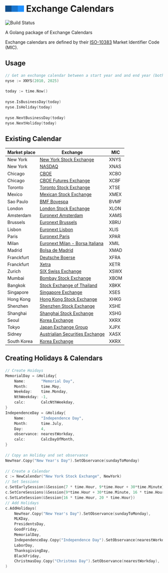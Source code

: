 # ![SCM logo](logo.png) Exchange Calendars

![Build Status](https://github.com/scmhub/calendar/workflows/Build%20and%20Test/badge.svg)

A Golang package of Exchange Calendars

Exchange calendars are defined by their [ISO-10383](https://www.iso20022.org/10383/iso-10383-market-identifier-codes) Market Identifier Code (MIC).

## Usage
```go
// Get an exchange calendar between a start year and and end year (both included)
nyse := XNYS(2010, 2025)

today := time.Now()

nyse.IsBusinessDay(today)
nyse.IsHoliday(today)

nyse.NextBusinessDay(today)
nyse.NextHoliday(today)


```
## Existing Calendar
| Market place   | Exchange                                                                                 | MIC      |
| -------------- | ---------------------------------------------------------------------------------------- | -------- |
| New York       | [New York Stock Exchange](https://www.nyse.com/index)                                    | XNYS     |
| New York       | [NASDAQ](https://www.nasdaq.com/)                                                        | XNAS     |
| Chicago        | [CBOE](http://markets.cboe.com)                                                          | XCBO     |
| Chicago        | [CBOE Futures Exchange](http://www.cfe.cboe.com)                                         | XCBF     |
| Toronto        | [Toronto Stock Exchange](https://www.tsx.com/)                                           | XTSE     |
| Mexico         | [Mexican Stock Exchange](https://www.bmv.com.mx)                                         | XMEX     |
| Sao Paulo      | [BMF Bovespa](http://www.b3.com.br/en_us/)                                               | BVMF     |
| London         | [London Stock Exchange](https://www.londonstockexchange.com)                             | XLON     |
| Amsterdam      | [Euronext Amsterdam](http://www.euronext.com)                                            | XAMS     |
| Brussels       | [Euronext Brussels](http://www.euronext.com)                                             | XBRU     |
| Lisbon         | [Euronext Lisbon](http://www.euronext.com)                                               | XLIS     |
| Paris          | [Euronext Paris](http://www.euronext.com)                                                | XPAR     |
| Milan          | [Euronext Milan - Borsa Italiana](http://www.borsaitaliana.it)                           | XMIL     |
| Madrid         | [Bolsa de Madrid](http://www.bolsamadrid.es)                                             | XMAD     |
| Franckfurt     | [Deutsche Boerse](http://www.deutsche-boerse.com)                                        | XFRA     |
| Franckfurt     | [Xetra](http://www.deutsche-boerse.com)                                                  | XETR     |
| Zurich         | [SIX Swiss Exchange](http://www.six-group.com/en/site/exchanges.html)                    | XSWX     |
| Mumbai         | [Bombay Stock Exchange](https://www.bseindia.com)                                        | XBOM     |
| Bangkok        | [Stock Exchange of Thailand](http://www.set.or.th/set/mainpage.do)                       | XBKK     |
| Singapore      | [Singapore Exchange](https://www.sgx.com)                                                | XSES     |
| Hong Kong      | [Hong Kong Stock Exchange](https://www.hkex.com.hk/index.html)                           | XHKG     |
| Shenzhen       | [Shenzhen Stock Exchange](http://www.szse.cn/English/index.html)                         | XSHE     |
| Shanghai       | [Shanghai Stock Exchange](http://www.sse.com.cn/sseportal/en/home/home.html)             | XSHG     |
| Seoul          | [Korea Exchange](http://eng.krx.co.kr)                                                   | XKRX     |
| Tokyo          | [Japan Exchange Group](https://www.jpx.co.jp/english/)                                   | XJPX     |
| Sidney         | [Austrialian Securities Exchange](https://www.asx.com.au/)                               | XASX     |
| South Korea    | [Korea Exchange](http://global.krx.co.kr)                                                | XKRX     |

<!---
| Chile          | [Santiago Stock Exchange](http://inter.bolsadesantiago.com/sitios/en/Paginas/home.aspx)  | XSGO     |
| Colombia       | [Colombia Securities Exchange](https://www.bvc.com.co/nueva/index_en.html)               | XBOG     |
| Peru           | [Lima Stock Exchange](https://www.bvl.com.pe)                                            | XLIM     |
| Iceland        | [Iceland Stock Exchange](http://www.nasdaqomxnordic.com/)                                | XICE     |
| Ireland        | [Irish Stock Exchange](http://www.ise.ie/)                                               | XDUB     |
| Denmark        | [Copenhagen Stock Exchange](http://www.nasdaqomxnordic.com/)                             | XCSE     |
| Finland        | [Helsinki Stock Exchange](http://www.nasdaqomxnordic.com/)                               | XHEL     |
| Sweden         | [Stockholm Stock Exchange](http://www.nasdaqomxnordic.com/)                              | XSTO     |
| Norway         | [Oslo Stock Exchange](https://www.oslobors.no/ob_eng/)                                   | XOSL     |
| Austria        | [Wiener Borse](https://www.wienerborse.at/en/)                                           | XWBO     |
| Czech Republic | [Prague Stock Exchange](https://www.pse.cz/en/)                                          | XPRA     |
| Hungary        | [Budapest Stock Exchange](https://bse.hu/)                                               | XBUD     |
| Poland         | [Poland Stock Exchange](http://www.gpw.pl)                                               | XWAR     |
| Greece         | [Athens Stock Exchange](http://www.helex.gr/)                                            | ASEX     |
| Turkey         | [Istanbul Stock Exchange](https://www.borsaistanbul.com/en/)                             | XIST     |
| Russia         | [Moscow Exchange](https://www.moex.com/en/)                                              | XMOS     |
| South Africa   | [Johannesburg Stock Exchange](https://www.jse.co.za/z)                                   | XJSE     |
| Malaysia       | [Malaysia Stock Exchange](http://www.bursamalaysia.com/market/)                          | XKLS     |
| Philippines    | [Philippine Stock Exchange](https://www.pse.com.ph/stockMarket/home.html)                | XPHS     |
| New Zealand    | [New Zealand Exchange](https://www.nzx.com/)                                             | XNZE     |
--->

## Creating Holidays & Calendars

```go
// Create Hoidays
MemorialDay = &Holiday{
    Name:       "Memorial Day",
    Month:      time.May,
    Weekday:    time.Monday,
    NthWeekday: -1,
    calc:       CalcNthWeekday,
}
IndependenceDay = &Holiday{
    Name:       "Independence Day",
    Month:      time.July,
    Day:        4,
    observance: nearestWorkday,
    calc:       CalcDayOfMonth,
}

// Copy an Holiday and set observance
NewYear.Copy("New Year's Day").SetObservance(sundayToMonday)

// Create a Calendar
c := NewCalendar("New York Stock Exchange", NewYork)
// Set Sessions
c.SetEarlySession(&Session{7 * time.Hour, 9*time.Hour + 30*time.Minute})
c.SetCoreSessions(&Session{9*time.Hour + 30*time.Minute, 16 * time.Hour})
c.SetLateSession(&Session{16 * time.Hour, 20 * time.Hour})
// Add Holidays
c.AddHolidays(
    NewYear.Copy("New Year's Day").SetObservance(sundayToMonday),
    MLKDay,
    PresidentsDay,
    GoodFriday,
    MemorialDay,
    IndependenceDay.Copy("Independence Day").SetObservance(nearestWorkday),
    LaborDay,
    ThanksgivingDay,
    BlackFriday,
    ChristmasDay.Copy("Christmas Day").SetObservance(nearestWorkday),
)
```